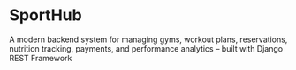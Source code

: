 # SportHub
 A modern backend system for managing gyms, workout plans, reservations, nutrition tracking, payments, and performance analytics – built with Django REST Framework
